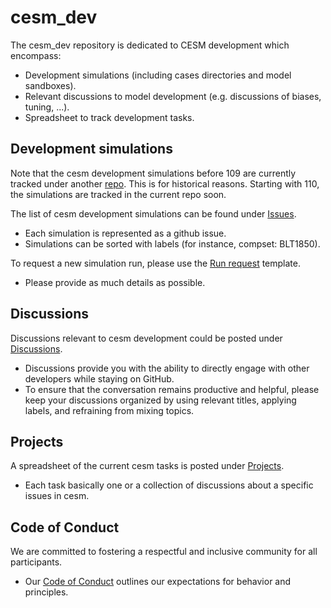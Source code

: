 # cesm_dev
The cesm_dev repository is dedicated to CESM development which encompass:
- Development simulations (including cases directories and model sandboxes).
- Relevant discussions to model development (e.g. discussions of biases, tuning, ...).
- Spreadsheet to track development tasks.

## Development simulations
Note that the cesm development simulations before 109 are currently tracked under another [repo](https://github.com/NCAR/amwg_dev/). This is for historical reasons. Starting with 110, the simulations are tracked in the current repo soon.

The list of cesm development simulations can be found under [Issues](https://github.com/NCAR/amwg_dev/issues). 
  - Each simulation is represented as a github issue. 
  - Simulations can be sorted with labels (for instance, compset: BLT1850). 

To request a new simulation run, please use the [Run request](https://github.com/NCAR/amwg_dev/issues/new/choose) template. 
  - Please provide as much details as possible. 

## Discussions 
Discussions relevant to cesm development could be posted under [Discussions](https://github.com/NCAR/cesm_dev/discussions).
  
  - Discussions provide you with the ability to directly engage with other developers while staying on GitHub.
  - To ensure that the conversation remains productive and helpful, please keep your discussions organized by using relevant titles, applying labels, and refraining from mixing topics.

## Projects
A spreadsheet of the current cesm tasks is posted under [Projects](https://github.com/NCAR/cesm_dev/projects).
  
  - Each task basically one or a collection of discussions about a specific issues in cesm.

## Code of Conduct
We are committed to fostering a respectful and inclusive community for all participants.
- Our [Code of Conduct](https://github.com/NCAR/cesm_dev/blob/main/CODE_OF_CONDUCT.md) outlines our expectations for behavior and principles.
